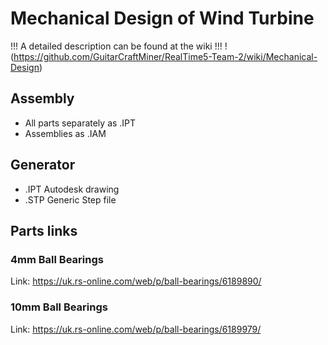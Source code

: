 # Mechanical Design of Wind Turbine

!!! A detailed description can be found at the wiki !!!
!(https://github.com/GuitarCraftMiner/RealTime5-Team-2/wiki/Mechanical-Design)

## Assembly
* All parts separately as .IPT
* Assemblies as .IAM

## Generator
* .IPT Autodesk drawing
* .STP Generic Step file

## Parts links

### 4mm Ball Bearings
Link: https://uk.rs-online.com/web/p/ball-bearings/6189890/
### 10mm Ball Bearings
Link: https://uk.rs-online.com/web/p/ball-bearings/6189979/
